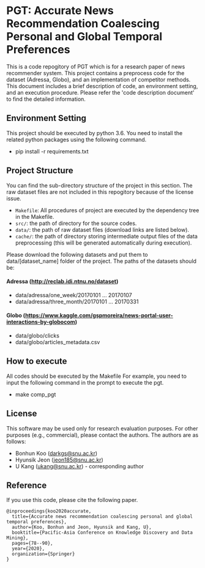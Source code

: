 # PGT: Accurate News Recommendation Coalescing Personal and Global Temporal Preferences
This is a code repogitory of PGT which is for a research paper of news recommender system.
This project contains a preprocess code for the dataset (Adressa, Globo), and an implementation of competitor methods.
This document includes a brief description of code, an environment setting, and an execution procedure.
Please refer the 'code description document' to find the detailed information.

## Environment Setting
This project should be executed by python 3.6.
You need to install the related python packages using the following command.
- pip install -r requirements.txt

## Project Structure
You can find the sub-directory structure of the project in this section.
The raw dataset files are not included in this repogitory because of the license issue.

- `Makefile`: All procedures of project are executed by the dependency tree in the Makefile.
- `src/`: the path of directory for the source codes.
- `data/`: the path of raw dataset files (download links are listed below).
- `cache/`: the path of directory storing intermediate output files of the data preprocessing (this will be generated automatically during execution).

Please download the following datasets and put them to data/[dataset_name] folder of the project.
The paths of the datasets should be:
#### Adressa (http://reclab.idi.ntnu.no/dataset)
- data/adressa/one_week/20170101 ... 20170107
- data/adressa/three_month/20170101 ... 20170331
#### Globo (https://www.kaggle.com/gspmoreira/news-portal-user-interactions-by-globocom)
- data/globo/clicks
- data/globo/articles_metadata.csv

## How to execute
All codes should be executed by the Makefile
For example, you need to input the following command in the prompt to execute the pgt.
- make comp_pgt

## License
This software may be used only for research evaluation purposes.
For other purposes (e.g., commercial), please contact the authors.
The authors are as follows:
- Bonhun Koo (<darkgs@snu.ac.kr>)
- Hyunsik Jeon (<jeon185@snu.ac.kr>)
- U Kang (<ukang@snu.ac.kr>) - corresponding author

## Reference
If you use this code, please cite the following paper.
```
@inproceedings{koo2020accurate,
  title={Accurate news recommendation coalescing personal and global temporal preferences},
  author={Koo, Bonhun and Jeon, Hyunsik and Kang, U},
  booktitle={Pacific-Asia Conference on Knowledge Discovery and Data Mining},
  pages={78--90},
  year={2020},
  organization={Springer}
}
```
